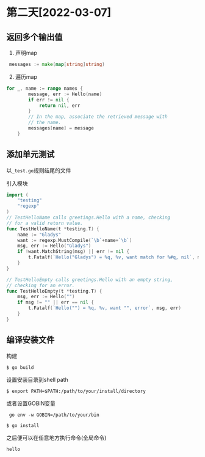 # 第二天[2022-03-07]


## 返回多个输出值

1. 声明map

```go
 messages := make(map[string]string)
```

2. 遍历map

```go
for _, name := range names {
        message, err := Hello(name)
        if err != nil {
            return nil, err
        }
        // In the map, associate the retrieved message with
        // the name.
        messages[name] = message
    }
```

## 添加单元测试

以`_test.go`规则结尾的文件

引入模块

```go
import (
    "testing"
    "regexp"
)
// TestHelloName calls greetings.Hello with a name, checking
// for a valid return value.
func TestHelloName(t *testing.T) {
    name := "Gladys"
    want := regexp.MustCompile(`\b`+name+`\b`)
    msg, err := Hello("Gladys")
    if !want.MatchString(msg) || err != nil {
        t.Fatalf(`Hello("Gladys") = %q, %v, want match for %#q, nil`, msg, err, want)
    }
}

// TestHelloEmpty calls greetings.Hello with an empty string,
// checking for an error.
func TestHelloEmpty(t *testing.T) {
    msg, err := Hello("")
    if msg != "" || err == nil {
        t.Fatalf(`Hello("") = %q, %v, want "", error`, msg, err)
    }
}
```

## 编译安装文件

构建

```shell
$ go build
```

设置安装目录到shell path
```
$ export PATH=$PATH:/path/to/your/install/directory
```


或者设置GOBIN变量

```shell
 go env -w GOBIN=/path/to/your/bin
```


```shell
$ go install
```

之后便可以在任意地方执行命令(全局命令)

```
hello
```
